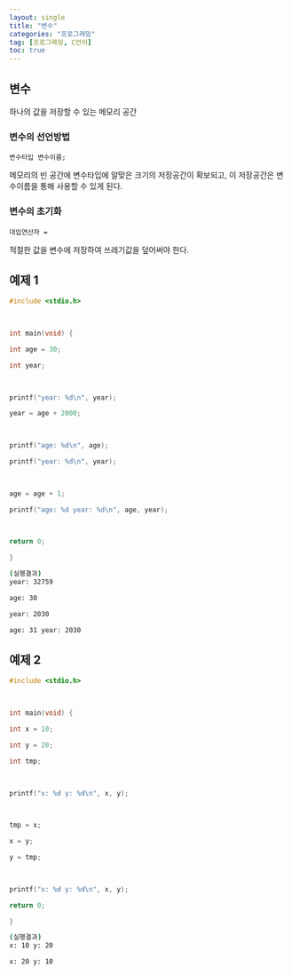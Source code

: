 ```yaml
---
layout: single
title: "변수"
categories: "프로그래밍"
tag: [프로그래밍, C언어]
toc: true
---
```


## 변수

하나의 값을 저장할 수 있는 메모리 공간

### 변수의 선언방법

`변수타입 변수이름;`

메모리의 빈 공간에 변수타입에 알맞은 크기의 저장공간이 확보되고, 이 저장공간은 변수이름을 통해 사용할 수 있게 된다.

### 변수의 초기화

`대입연산자 =`

적절한 값을 변수에 저장하여 쓰레기값을 덮어써야 한다.

## 예제 1

```C
#include <stdio.h>

  

int main(void) {

int age = 30;

int year;

  

printf("year: %d\n", year);

year = age + 2000;

  

printf("age: %d\n", age);

printf("year: %d\n", year);

  

age = age + 1;

printf("age: %d year: %d\n", age, year);

  

return 0;

}
```
```bash
(실행결과)
year: 32759

age: 30

year: 2030

age: 31 year: 2030
```

## 예제 2

```C
#include <stdio.h>

  

int main(void) {

int x = 10;

int y = 20;

int tmp;

  

printf("x: %d y: %d\n", x, y);

  

tmp = x;

x = y;

y = tmp;

  

printf("x: %d y: %d\n", x, y);

return 0;

}
```
```bash
(실행결과)
x: 10 y: 20

x: 20 y: 10
```
